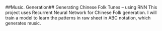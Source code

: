 ##Music. Generation##
Generating Chinese Folk Tunes – using RNN 
This project uses Recurrent Neural Network for Chinese Folk generation. I will train a model to learn the patterns in raw sheet in ABC notation, which generates music. 
